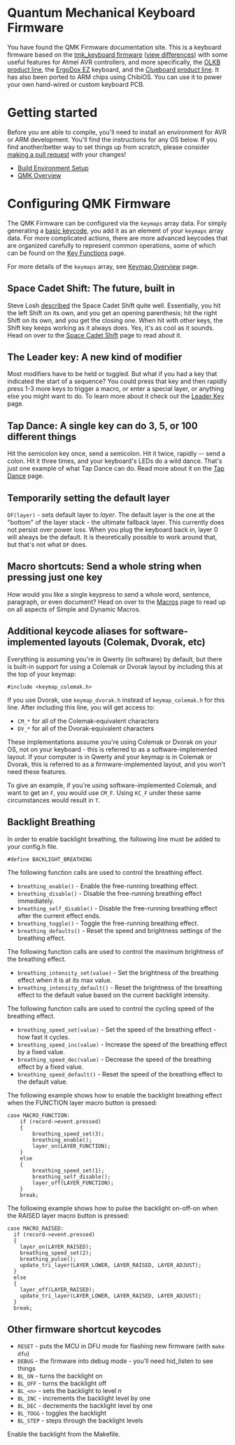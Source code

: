 # Quantum Mechanical Keyboard Firmware

You have found the QMK Firmware documentation site. This is a keyboard firmware based on the [tmk\_keyboard firmware](http://github.com/tmk/tmk_keyboard) \([view differences](/Differences-from-TMK.md)\) with some useful features for Atmel AVR controllers, and more specifically, the [OLKB product line](http://olkb.com), the [ErgoDox EZ](http://www.ergodox-ez.com) keyboard, and the [Clueboard product line](http://clueboard.co/). It has also been ported to ARM chips using ChibiOS. You can use it to power your own hand-wired or custom keyboard PCB.

# Getting started

Before you are able to compile, you'll need to install an environment for AVR or ARM development. You'll find the instructions for any OS below. If you find another/better way to set things up from scratch, please consider [making a pull request](https://github.com/qmk/qmk_firmware/pulls) with your changes!

* [Build Environment Setup](/Build-Environment-Setup.md)
* [QMK Overview](/QMK-Overview.md)

# Configuring QMK Firmware

The QMK Firmware can be configured via the `keymaps` array data. For simply generating a [basic keycode](/Keycodes.md), you add it as an element of your `keymaps` array data. For more complicated actions, there are more advanced keycodes that are organized carefully to represent common operations, some of which can be found on the [Key Functions](/Key-Functions.md) page.

For more details of the `keymaps` array, see [Keymap Overview](/Keymap.md) page.

## Space Cadet Shift: The future, built in

Steve Losh [described](http://stevelosh.com/blog/2012/10/a-modern-space-cadet/) the Space Cadet Shift quite well. Essentially, you hit the left Shift on its own, and you get an opening parenthesis; hit the right Shift on its own, and you get the closing one. When hit with other keys, the Shift key keeps working as it always does. Yes, it's as cool as it sounds. Head on over to the [Space Cadet Shift](/Space-Cadet-Shift.md) page to read about it.

## The Leader key: A new kind of modifier

Most modifiers have to be held or toggled. But what if you had a key that indicated the start of a sequence? You could press that key and then rapidly press 1-3 more keys to trigger a macro, or enter a special layer, or anything else you might want to do. To learn more about it check out the [Leader Key](/Leader-Key.md) page.

## Tap Dance: A single key can do 3, 5, or 100 different things

Hit the semicolon key once, send a semicolon. Hit it twice, rapidly -- send a colon. Hit it three times, and your keyboard's LEDs do a wild dance. That's just one example of what Tap Dance can do. Read more about it on the [Tap Dance](/Tap-Dance.md) page.

## Temporarily setting the default layer

`DF(layer)` - sets default layer to _layer_. The default layer is the one at the "bottom" of the layer stack - the ultimate fallback layer. This currently does not persist over power loss. When you plug the keyboard back in, layer 0 will always be the default. It is theoretically possible to work around that, but that's not what `DF` does.

## Macro shortcuts: Send a whole string when pressing just one key

How would you like a single keypress to send a whole word, sentence, paragraph, or even document? Head on over to the [Macros](/Macros.md) page to read up on all aspects of Simple and Dynamic Macros.

## Additional keycode aliases for software-implemented layouts \(Colemak, Dvorak, etc\)

Everything is assuming you're in Qwerty \(in software\) by default, but there is built-in support for using a Colemak or Dvorak layout by including this at the top of your keymap:

```
#include <keymap_colemak.h>
```

If you use Dvorak, use `keymap_dvorak.h` instead of `keymap_colemak.h` for this line. After including this line, you will get access to:

* `CM_*` for all of the Colemak-equivalent characters
* `DV_*` for all of the Dvorak-equivalent characters

These implementations assume you're using Colemak or Dvorak on your OS, not on your keyboard - this is referred to as a software-implemented layout. If your computer is in Qwerty and your keymap is in Colemak or Dvorak, this is referred to as a firmware-implemented layout, and you won't need these features.

To give an example, if you're using software-implemented Colemak, and want to get an `F`, you would use `CM_F`. Using `KC_F` under these same circumstances would result in `T`.

## Backlight Breathing

In order to enable backlight breathing, the following line must be added to your config.h file.

```
#define BACKLIGHT_BREATHING
```

The following function calls are used to control the breathing effect.

* `breathing_enable()` - Enable the free-running breathing effect.
* `breathing_disable()` - Disable the free-running breathing effect immediately.
* `breathing_self_disable()` - Disable the free-running breathing effect after the current effect ends.
* `breathing_toggle()` - Toggle the free-running breathing effect.
* `breathing_defaults()` - Reset the speed and brightness settings of the breathing effect.

The following function calls are used to control the maximum brightness of the breathing effect.

* `breathing_intensity_set(value)` - Set the brightness of the breathing effect when it is at its max value.
* `breathing_intensity_default()` - Reset the brightness of the breathing effect to the default value based on the current backlight intensity.

The following function calls are used to control the cycling speed of the breathing effect.

* `breathing_speed_set(value)` - Set the speed of the breathing effect - how fast it cycles.
* `breathing_speed_inc(value)` - Increase the speed of the breathing effect by a fixed value.
* `breathing_speed_dec(value)` - Decrease the speed of the breathing effect by a fixed value.
* `breathing_speed_default()` - Reset the speed of the breathing effect to the default value.

The following example shows how to enable the backlight breathing effect when the FUNCTION layer macro button is pressed:

```
case MACRO_FUNCTION:
    if (record->event.pressed)
    {
        breathing_speed_set(3);
        breathing_enable();
        layer_on(LAYER_FUNCTION);
    }
    else
    {
        breathing_speed_set(1);
        breathing_self_disable();
        layer_off(LAYER_FUNCTION);
    }
    break;
```

The following example shows how to pulse the backlight on-off-on when the RAISED layer macro button is pressed:

```
case MACRO_RAISED:
  if (record->event.pressed)
  {
    layer_on(LAYER_RAISED);
    breathing_speed_set(2);
    breathing_pulse();
    update_tri_layer(LAYER_LOWER, LAYER_RAISED, LAYER_ADJUST);
  }
  else
  {
    layer_off(LAYER_RAISED);
    update_tri_layer(LAYER_LOWER, LAYER_RAISED, LAYER_ADJUST);
  }
  break;
```

## Other firmware shortcut keycodes

* `RESET` - puts the MCU in DFU mode for flashing new firmware \(with `make dfu`\)
* `DEBUG` - the firmware into debug mode - you'll need hid\_listen to see things
* `BL_ON` - turns the backlight on
* `BL_OFF` - turns the backlight off
* `BL_<n>` - sets the backlight to level _n_
* `BL_INC` - increments the backlight level by one
* `BL_DEC` - decrements the backlight level by one
* `BL_TOGG` - toggles the backlight
* `BL_STEP` - steps through the backlight levels

Enable the backlight from the Makefile.

